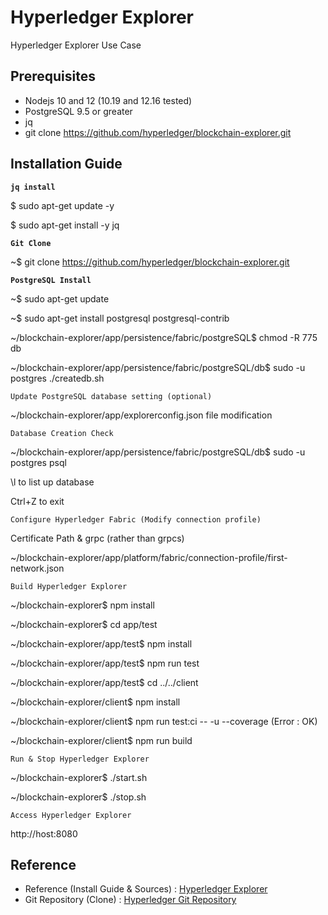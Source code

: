 # Hyperledger Explorer

Hyperledger Explorer Use Case 


## Prerequisites

- Nodejs 10 and 12 (10.19 and 12.16 tested)
- PostgreSQL 9.5 or greater
- jq
- git clone https://github.com/hyperledger/blockchain-explorer.git


## Installation Guide 

**`jq install`**

$ sudo apt-get update -y

$ sudo apt-get install -y jq



**`Git Clone`**

~$ git clone https://github.com/hyperledger/blockchain-explorer.git



**`PostgreSQL Install`**

~$ sudo apt-get update

~$ sudo apt-get install postgresql postgresql-contrib

~/blockchain-explorer/app/persistence/fabric/postgreSQL$ chmod -R 775 db

~/blockchain-explorer/app/persistence/fabric/postgreSQL/db$ sudo -u postgres ./createdb.sh


`Update PostgreSQL database setting (optional)`

~/blockchain-explorer/app/explorerconfig.json file modification 


`Database Creation Check`

~/blockchain-explorer/app/persistence/fabric/postgreSQL/db$ sudo -u postgres psql

\l to list up database

Ctrl+Z to exit 


`Configure Hyperledger Fabric (Modify connection profile)`

Certificate Path & grpc (rather than grpcs)

~/blockchain-explorer/app/platform/fabric/connection-profile/first-network.json


`Build Hyperledger Explorer`

~/blockchain-explorer$ npm install

~/blockchain-explorer$ cd app/test

~/blockchain-explorer/app/test$ npm install

~/blockchain-explorer/app/test$ npm run test

~/blockchain-explorer/app/test$ cd ../../client

~/blockchain-explorer/client$ npm install

~/blockchain-explorer/client$ npm run test:ci -- -u --coverage (Error : OK) 

~/blockchain-explorer/client$ npm run build


`Run & Stop Hyperledger Explorer`

~/blockchain-explorer$ ./start.sh

~/blockchain-explorer$ ./stop.sh


`Access Hyperledger Explorer`

http://host:8080


## Reference 

- Reference (Install Guide & Sources) : [Hyperledger Explorer](https://github.com/hyperledger/blockchain-explorer)
- Git Repository (Clone) : [Hyperledger Git Repository](https://github.com/hyperledger/blockchain-explorer.git)
